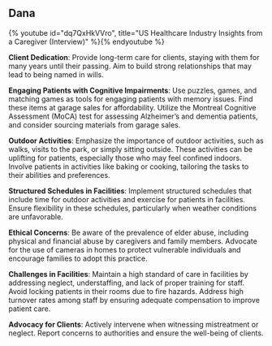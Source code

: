 ## Dana

{% youtube id="dq7QxHkVVro", title="US Healthcare Industry Insights from a Caregiver (Interview)" %}{% endyoutube %}

**Client Dedication**: Provide long-term care for clients, staying with them for many years until their passing. Aim to build strong relationships that may lead to being named in wills.

**Engaging Patients with Cognitive Impairments**: Use puzzles, games, and matching games as tools for engaging patients with memory issues. Find these items at garage sales for affordability. Utilize the Montreal Cognitive Assessment (MoCA) test for assessing Alzheimer’s and dementia patients, and consider sourcing materials from garage sales.

**Outdoor Activities**: Emphasize the importance of outdoor activities, such as walks, visits to the park, or simply sitting outside. These activities can be uplifting for patients, especially those who may feel confined indoors. Involve patients in activities like baking or cooking, tailoring the tasks to their abilities and preferences.

**Structured Schedules in Facilities**: Implement structured schedules that include time for outdoor activities and exercise for patients in facilities. Ensure flexibility in these schedules, particularly when weather conditions are unfavorable.

**Ethical Concerns**: Be aware of the prevalence of elder abuse, including physical and financial abuse by caregivers and family members. Advocate for the use of cameras in homes to protect vulnerable individuals and encourage families to adopt this practice.

**Challenges in Facilities**: Maintain a high standard of care in facilities by addressing neglect, understaffing, and lack of proper training for staff. Avoid locking patients in their rooms due to fire hazards. Address high turnover rates among staff by ensuring adequate compensation to improve patient care.

**Advocacy for Clients**: Actively intervene when witnessing mistreatment or neglect. Report concerns to authorities and ensure the well-being of clients.